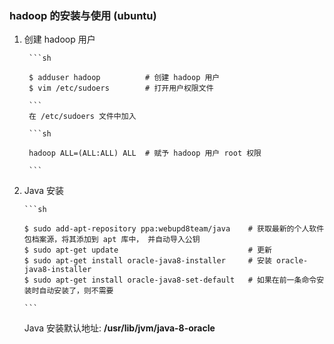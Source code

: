 
### hadoop 的安装与使用 (ubuntu)

1. 创建 hadoop 用户

        ```sh

        $ adduser hadoop          # 创建 hadoop 用户
        $ vim /etc/sudoers        # 打开用户权限文件

        ```
        在 /etc/sudoers 文件中加入

        ```sh

        hadoop ALL=(ALL:ALL) ALL  # 赋予 hadoop 用户 root 权限

        ```

2.  Java 安装

        ```sh

        $ sudo add-apt-repository ppa:webupd8team/java    # 获取最新的个人软件包档案源，将其添加到 apt 库中， 并自动导入公钥
        $ sudo apt-get update                             # 更新
        $ sudo apt-get install oracle-java8-installer     # 安装 oracle-java8-installer
        $ sudo apt-get install oracle-java8-set-default   # 如果在前一条命令安装时自动安装了，则不需要

        ```

    Java 安装默认地址:     **/usr/lib/jvm/java-8-oracle**